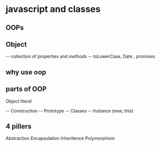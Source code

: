 # javascript and classes


## OOPs


## Object 
 -- collection of properties and methods
 -- toLowerCase, Date , promises

 ## why use oop


 ## parts of OOP
 Object literal

 
-- Construction
-- Prototype
-- Classes
-- Instance (new, this)

## 4 pillers
Abstraction
Encapsulation
Inheritence
Polymorphism